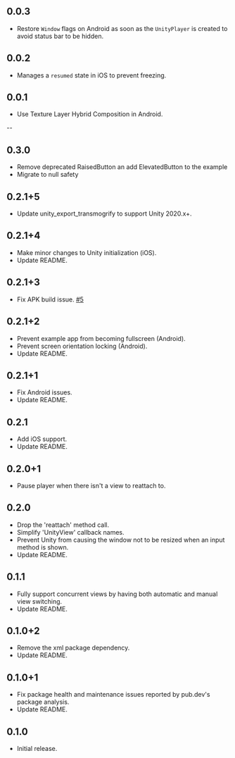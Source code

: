 ## 0.0.3

* Restore `Window` flags on Android as soon as the `UnityPlayer` is created to avoid status bar to
  be hidden.

## 0.0.2

* Manages a `resumed` state in iOS to prevent freezing. 

## 0.0.1

* Use Texture Layer Hybrid Composition in Android.

--

## 0.3.0

* Remove deprecated RaisedButton an add ElevatedButton to the example
* Migrate to null safety

## 0.2.1+5

* Update unity_export_transmogrify to support Unity 2020.x+.

## 0.2.1+4

* Make minor changes to Unity initialization (iOS).
* Update README.

## 0.2.1+3

* Fix APK build issue. [#5](https://github.com/Glartek/flutter-unity/issues/5)

## 0.2.1+2

* Prevent example app from becoming fullscreen (Android).
* Prevent screen orientation locking (Android).
* Update README.

## 0.2.1+1

* Fix Android issues.
* Update README.

## 0.2.1

* Add iOS support.
* Update README.

## 0.2.0+1

* Pause player when there isn't a view to reattach to.

## 0.2.0

* Drop the 'reattach' method call.
* Simplify 'UnityView' callback names.
* Prevent Unity from causing the window not to be resized when an input method is shown.
* Update README.

## 0.1.1

* Fully support concurrent views by having both automatic and manual view switching.
* Update README.

## 0.1.0+2

* Remove the xml package dependency.
* Update README.

## 0.1.0+1

* Fix package health and maintenance issues reported by pub.dev's package analysis.
* Update README.

## 0.1.0

* Initial release.
